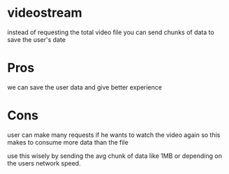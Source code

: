 # videostream

instead of requesting the total video file you can send chunks of data to save the user's date

# Pros

we can save the user data and give better experience

# Cons

user can make many requests if he wants to watch the video again so this makes to consume more data than the file

use this wisely by sending the avg chunk of data like 1MB or depending on the users network speed.
